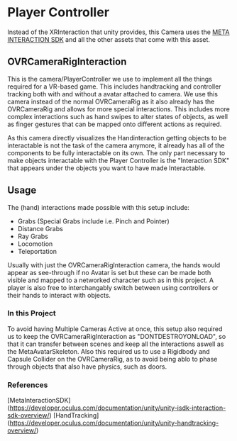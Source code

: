 # Player Controller
Instead of the XRInteraction that unity provides, this Camera uses the [META INTERACTION SDK](https://developer.oculus.com/documentation/unity/unity-before-you-begin/) and all the other assets that come with this asset.

## OVRCameraRigInteraction
This is the camera/PlayerController we use to implement all the things required for a VR-based game. This includes handtracking and controller tracking both with and without a avatar attached to camera. We use this camera instead of the normal OVRCameraRig as it also already has the OVRCameraRig and allows for more special interactions. This includes more complex interactions such as hand swipes to alter states of objects, as well as finger gestures that can be mapped onto different actions as required.

As this camera directly visualizes the Handinteraction getting objects to be interactable is not the task of the camera anymore, it already has all of the components to be fully interactable on its own. The only part necessary to make objects interactable with the Player Controller is the "Interaction SDK" that appears under the objects you want to have made Interactable.

## Usage
The (hand) interactions made possible with this setup include:

* Grabs (Special Grabs include i.e. Pinch and Pointer)
* Distance Grabs
* Ray Grabs
* Locomotion
* Teleportation

Usually with just the OVRCameraRigInteraction camera, the hands would appear as see-through if no Avatar is set but these can be made both visible and mapped to a networked character such as in this project.
A player is also free to interchangably switch between using controllers or their hands to interact with objects.

### In this Project
To avoid having Multiple Cameras Active at once, this setup also required us to keep the OVRCameraRigInteraction as "DONTDESTROYONLOAD", so that it can transfer between scenes and keep all the interactions aswell as the MetaAvatarSkeleton. Also this required us to use a Rigidbody and Capsule Collider on the OVRCameraRig, as to avoid being ablo to phase through objects that also have physics, such as doors.

### References
[MetaInteractionSDK] (https://developer.oculus.com/documentation/unity/unity-isdk-interaction-sdk-overview/)
[HandTracking] (https://developer.oculus.com/documentation/unity/unity-handtracking-overview/)
